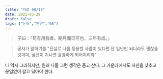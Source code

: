 ```yaml
---
title: "자로 08/19"
date: 2021-03-29
draft: false
tags: ["논어","안연","08"]
---
```


> 子曰：「苟有用我者。期月而已可也，三年有成。」

> 공자가 말하기를 "진실로 나를 등용할 사람이 있다면 단 일년만 되더라도 괜찮을 것이며, 삼년이 지나면 훌륭하게 되어지리라"

나 역시 그러하지만, 원래 다들 그런 생각은 품고 산다. 그 가운데에서도 자신을 낮추고 끊임없이 갈고 닦아야 한다.
